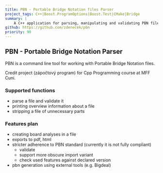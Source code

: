```yaml
---
title: PBN - Portable Bridge Notation files Parser
project_tags: C++|Boost.ProgramOptions|Boost.Test|CMake|Bridge
summary: |
    A C++ application for parsing, manipulating and validating PBN files. A university project, there is still a lot of work to be done.
github: https://github.com/zdenecek/pbn
priority: 90
---
```

## PBN - Portable Bridge Notation Parser

PBN is a command line tool for working with Portable Bridge Notation files.

Credit project (zápočtový program) for Cpp Programming course at MFF Cuni.


### Supported functions

- parse a file and validate it
- printing overview information about a file
- stripping a file of unnecessary parts

### Features plan

- creating board analyses in a file
- exports to pdf, html
- stricter adherence to PBN standard (currently it is not fully compliant)
  - validate
  - support more obscure import variant
  - check used features against declared version
- pbn generation using external tools (e.g. Bigdeal)
